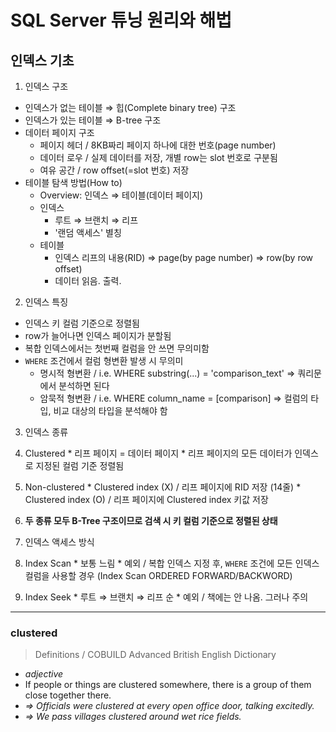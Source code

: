 # SQL Server 튜닝 원리와 해법

## 인덱스 기초

1. 인덱스 구조
  - 인덱스가 없는 테이블 ⇒ 힙(Complete binary tree) 구조
  - 인덱스가 있는 테이블 ⇒ B-tree 구조
  - 데이터 페이지 구조
    * 페이지 헤더 / 8KB짜리 페이지 하나에 대한 번호(page number)
    * 데이터 로우 / 실제 데이터를 저장, 개별 row는 slot 번호로 구분됨
    * 여유 공간 / row offset(=slot 번호) 저장
  - 테이블 탐색 방법(How to)
    * Overview: 인덱스 ⇒ 테이블(데이터 페이지)
    * 인덱스
      * 루트 ⇒ 브랜치 ⇒ 리프
      * '랜덤 액세스' 별칭
    * 테이블
      * 인덱스 리프의 내용(RID) ⇒ page(by page number) ⇒ row(by row offset)
      * 데이터 읽음. 출력.

2. 인덱스 특징
  - 인덱스 키 컬럼 기준으로 정렬됨
  - row가 늘어나면 인덱스 페이지가 분할됨
  - 복합 인덱스에서는 첫번째 컬럼을 안 쓰면 무의미함
  - `WHERE` 조건에서 컬럼 형변환 발생 시 무의미
    - 명시적 형변환 / i.e. WHERE substring(...) = 'comparison_text' ⇒ 쿼리문에서 분석하면 된다
    - 암묵적 형변환 / i.e. WHERE column_name = [comparison] ⇒ 컬럼의 타입, 비교 대상의 타입을 분석해야 함

3. 인덱스 종류
  1. Clustered
    * 리프 페이지 = 데이터 페이지
    * 리프 페이지의 모든 데이터가 인덱스로 지정된 컬럼 기준 정렬됨
  2. Non-clustered
    * Clustered index (X) / 리프 페이지에 RID 저장 (14줄)
    * Clustered index (O) / 리프 페이지에 Clustered index 키값 저장
  3. **두 종류 모두 B-Tree 구조이므로 검색 시 키 컬럼 기준으로 정렬된 상태**

4. 인덱스 액세스 방식
  1. Index Scan
    * 보통 느림
    * 예외 / 복합 인덱스 지정 후, `WHERE` 조건에 모든 인덱스 컬럼을 사용할 경우
    (Index Scan ORDERED FORWARD/BACKWORD)
  2. Index Seek
    * 루트 ⇒ 브랜치 ⇒ 리프 순
    * 예외 / 책에는 안 나옴. 그러나 주의

---
### clustered
>  Definitions / COBUILD Advanced British English Dictionary
  - _adjective_
  - If people or things are clustered somewhere, there is a group of them close together there.
  - _⇒ Officials were clustered at every open office door, talking excitedly._
  - _⇒ We pass villages clustered around wet rice fields._
